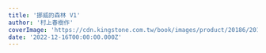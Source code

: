 ```yaml
---
title: '挪威的森林 V1'
author: '村上春樹作'
coverImage: 'https://cdn.kingstone.com.tw/book/images/product/20186/2018611639036/2018611639036b.jpg'
date: '2022-12-16T00:00:00.000Z'
---
```


